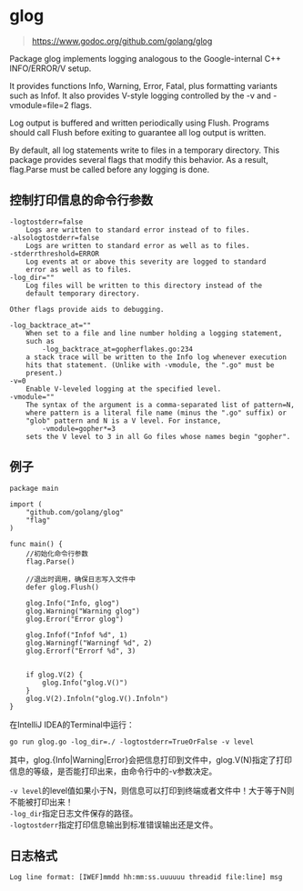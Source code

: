 # glog

> https://www.godoc.org/github.com/golang/glog  

Package glog implements logging analogous to the Google-internal C++ INFO/ERROR/V setup.  

It provides functions Info, Warning, Error, Fatal, plus formatting variants such as Infof. 
It also provides V-style logging controlled by the -v and -vmodule=file=2 flags.  

Log output is buffered and written periodically using Flush. 
Programs should call Flush before exiting to guarantee all log output is written.  

By default, all log statements write to files in a temporary directory. 
This package provides several flags that modify this behavior. As a result, flag.Parse must be called before any logging is done.  

## 控制打印信息的命令行参数
```
-logtostderr=false
	Logs are written to standard error instead of to files.
-alsologtostderr=false
	Logs are written to standard error as well as to files.
-stderrthreshold=ERROR
	Log events at or above this severity are logged to standard
	error as well as to files.
-log_dir=""
	Log files will be written to this directory instead of the
	default temporary directory.

Other flags provide aids to debugging.

-log_backtrace_at=""
	When set to a file and line number holding a logging statement,
	such as
		-log_backtrace_at=gopherflakes.go:234
	a stack trace will be written to the Info log whenever execution
	hits that statement. (Unlike with -vmodule, the ".go" must be
	present.)
-v=0
	Enable V-leveled logging at the specified level.
-vmodule=""
	The syntax of the argument is a comma-separated list of pattern=N,
	where pattern is a literal file name (minus the ".go" suffix) or
	"glob" pattern and N is a V level. For instance,
		-vmodule=gopher*=3
	sets the V level to 3 in all Go files whose names begin "gopher".
```

## 例子
```
package main

import (
    "github.com/golang/glog"
    "flag"
)

func main() {
    //初始化命令行参数
    flag.Parse()

    //退出时调用，确保日志写入文件中
    defer glog.Flush()

    glog.Info("Info, glog")
    glog.Warning("Warning glog")
    glog.Error("Error glog")

    glog.Infof("Infof %d", 1)
    glog.Warningf("Warningf %d", 2)
    glog.Errorf("Errorf %d", 3)


    if glog.V(2) {
        glog.Info("glog.V()")
    }
    glog.V(2).Infoln("glog.V().Infoln")
}
```
在IntelliJ IDEA的Terminal中运行：  
```
go run glog.go -log_dir=./ -logtostderr=TrueOrFalse -v level
```
其中，glog.{Info|Warning|Error}会把信息打印到文件中，glog.V(N)指定了打印信息的等级，是否能打印出来，由命令行中的-v参数决定。  

`-v level`的level值如果小于N，则信息可以打印到终端或者文件中！大于等于N则不能被打印出来！  
`-log_dir`指定日志文件保存的路径。  
`-logtostderr`指定打印信息输出到标准错误输出还是文件。  

## 日志格式
```
Log line format: [IWEF]mmdd hh:mm:ss.uuuuuu threadid file:line] msg  
```
